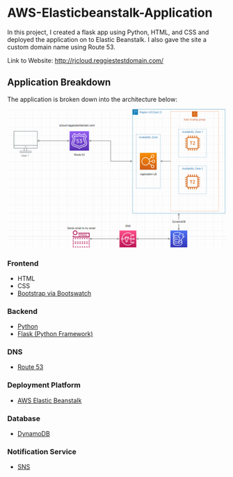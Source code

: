 # AWS-Elasticbeanstalk-Application
In this project, I created a flask app using Python, HTML, and CSS and deployed the application on to Elastic Beanstalk. I also gave the site a custom domain name using Route 53.

Link to Website: http://rjcloud.reggiestestdomain.com/



## Application Breakdown

The application is broken down into the architecture below:

![ebsapp](https://github.com/rjones18/Images/blob/main/Elbsite.png)



### Frontend

- HTML
- CSS
- [Bootstrap via Bootswatch](https://bootswatch.com/)


### Backend 

- [Python](https://www.python.org/) 
- [Flask (Python Framework)](https://flask.palletsprojects.com/en/1.1.x/)



### DNS

- [Route 53](https://aws.amazon.com/route53/)


### Deployment Platform

- [AWS Elastic Beanstalk](https://aws.amazon.com/elasticbeanstalk/)


### Database 

- [DynamoDB](https://aws.amazon.com/dynamodb/)

### Notification Service

- [SNS](https://aws.amazon.com/sns/?whats-new-cards.sort-by=item.additionalFields.postDateTime&whats-new-cards.sort-order=desc)

